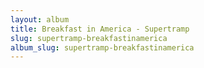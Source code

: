 ```yaml
---
layout: album
title: Breakfast in America - Supertramp
slug: supertramp-breakfastinamerica
album_slug: supertramp-breakfastinamerica
---
```

